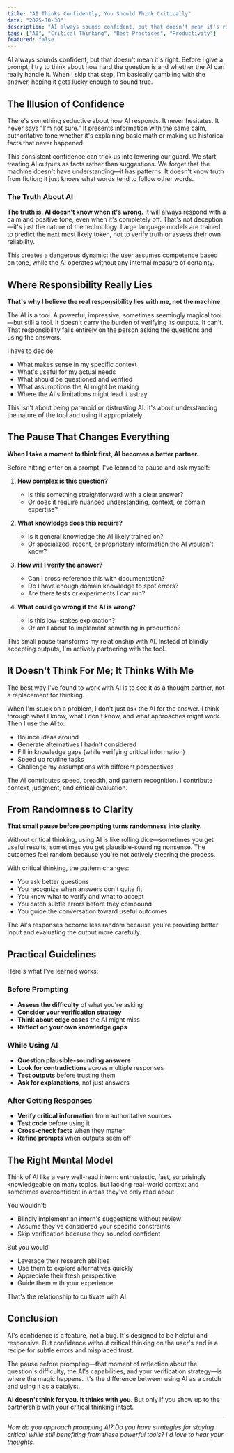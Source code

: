 ```yaml
---
title: "AI Thinks Confidently, You Should Think Critically"
date: "2025-10-30"
description: "AI always sounds confident, but that doesn't mean it's right. Learn why critical thinking is essential when working with AI and how to become a better partner to these powerful tools."
tags: ["AI", "Critical Thinking", "Best Practices", "Productivity"]
featured: false
---
```


AI always sounds confident, but that doesn't mean it's right. Before I give a prompt, I try to think about how hard the question is and whether the AI can really handle it. When I skip that step, I'm basically gambling with the answer, hoping it gets lucky enough to sound true.

## The Illusion of Confidence

There's something seductive about how AI responds. It never hesitates. It never says "I'm not sure." It presents information with the same calm, authoritative tone whether it's explaining basic math or making up historical facts that never happened.

This consistent confidence can trick us into lowering our guard. We start treating AI outputs as facts rather than suggestions. We forget that the machine doesn't have understanding—it has patterns. It doesn't know truth from fiction; it just knows what words tend to follow other words.

### The Truth About AI

**The truth is, AI doesn't know when it's wrong.** It will always respond with a calm and positive tone, even when it's completely off. That's not deception—it's just the nature of the technology. Large language models are trained to predict the next most likely token, not to verify truth or assess their own reliability.

This creates a dangerous dynamic: the user assumes competence based on tone, while the AI operates without any internal measure of certainty.

## Where Responsibility Really Lies

**That's why I believe the real responsibility lies with me, not the machine.**

The AI is a tool. A powerful, impressive, sometimes seemingly magical tool—but still a tool. It doesn't carry the burden of verifying its outputs. It can't. That responsibility falls entirely on the person asking the questions and using the answers.

I have to decide:

- What makes sense in my specific context
- What's useful for my actual needs
- What should be questioned and verified
- What assumptions the AI might be making
- Where the AI's limitations might lead it astray

This isn't about being paranoid or distrusting AI. It's about understanding the nature of the tool and using it appropriately.

## The Pause That Changes Everything

**When I take a moment to think first, AI becomes a better partner.**

Before hitting enter on a prompt, I've learned to pause and ask myself:

1. **How complex is this question?**

   - Is this something straightforward with a clear answer?
   - Or does it require nuanced understanding, context, or domain expertise?

2. **What knowledge does this require?**

   - Is it general knowledge the AI likely trained on?
   - Or specialized, recent, or proprietary information the AI wouldn't know?

3. **How will I verify the answer?**

   - Can I cross-reference this with documentation?
   - Do I have enough domain knowledge to spot errors?
   - Are there tests or experiments I can run?

4. **What could go wrong if the AI is wrong?**
   - Is this low-stakes exploration?
   - Or am I about to implement something in production?

This small pause transforms my relationship with AI. Instead of blindly accepting outputs, I'm actively partnering with the tool.

## It Doesn't Think For Me; It Thinks With Me

The best way I've found to work with AI is to see it as a thought partner, not a replacement for thinking.

When I'm stuck on a problem, I don't just ask the AI for the answer. I think through what I know, what I don't know, and what approaches might work. Then I use the AI to:

- Bounce ideas around
- Generate alternatives I hadn't considered
- Fill in knowledge gaps (while verifying critical information)
- Speed up routine tasks
- Challenge my assumptions with different perspectives

The AI contributes speed, breadth, and pattern recognition. I contribute context, judgment, and critical evaluation.

## From Randomness to Clarity

**That small pause before prompting turns randomness into clarity.**

Without critical thinking, using AI is like rolling dice—sometimes you get useful results, sometimes you get plausible-sounding nonsense. The outcomes feel random because you're not actively steering the process.

With critical thinking, the pattern changes:

- You ask better questions
- You recognize when answers don't quite fit
- You know what to verify and what to accept
- You catch subtle errors before they compound
- You guide the conversation toward useful outcomes

The AI's responses become less random because you're providing better input and evaluating the output more carefully.

## Practical Guidelines

Here's what I've learned works:

### Before Prompting

- **Assess the difficulty** of what you're asking
- **Consider your verification strategy**
- **Think about edge cases** the AI might miss
- **Reflect on your own knowledge gaps**

### While Using AI

- **Question plausible-sounding answers**
- **Look for contradictions** across multiple responses
- **Test outputs** before trusting them
- **Ask for explanations**, not just answers

### After Getting Responses

- **Verify critical information** from authoritative sources
- **Test code** before using it
- **Cross-check facts** when they matter
- **Refine prompts** when outputs seem off

## The Right Mental Model

Think of AI like a very well-read intern: enthusiastic, fast, surprisingly knowledgeable on many topics, but lacking real-world context and sometimes overconfident in areas they've only read about.

You wouldn't:

- Blindly implement an intern's suggestions without review
- Assume they've considered your specific constraints
- Skip verification because they sounded confident

But you would:

- Leverage their research abilities
- Use them to explore alternatives quickly
- Appreciate their fresh perspective
- Guide them with your experience

That's the relationship to cultivate with AI.

## Conclusion

AI's confidence is a feature, not a bug. It's designed to be helpful and responsive. But confidence without critical thinking on the user's end is a recipe for subtle errors and misplaced trust.

The pause before prompting—that moment of reflection about the question's difficulty, the AI's capabilities, and your verification strategy—is where the magic happens. It's the difference between using AI as a crutch and using it as a catalyst.

**AI doesn't think for you. It thinks with you.** But only if you show up to the partnership with your critical thinking intact.

---

_How do you approach prompting AI? Do you have strategies for staying critical while still benefiting from these powerful tools? I'd love to hear your thoughts._

